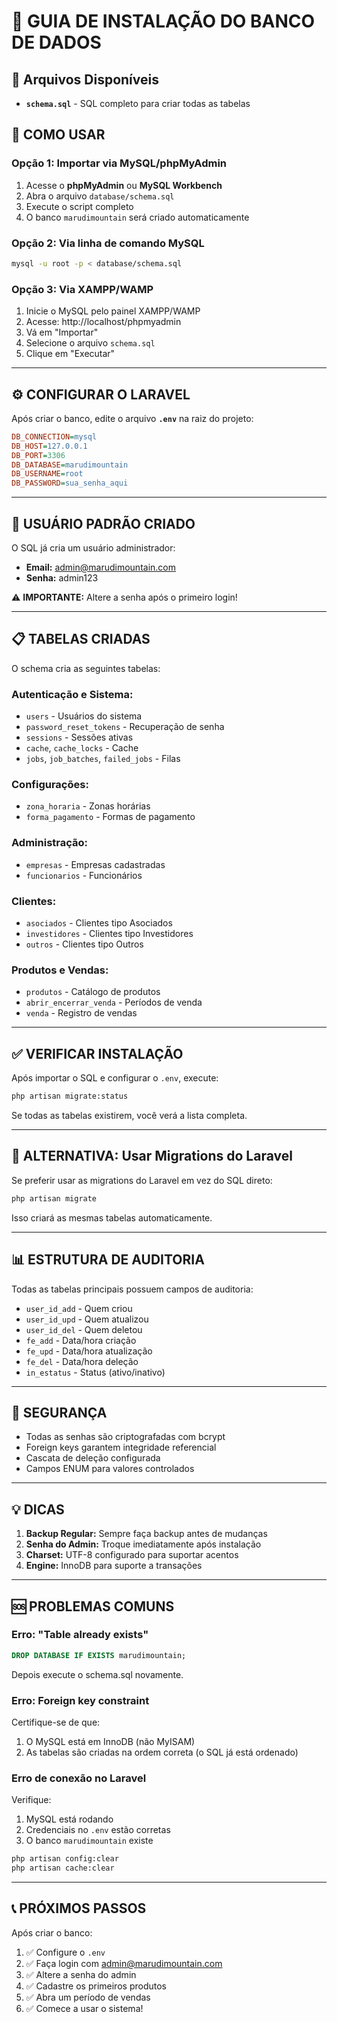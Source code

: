 # 📁 GUIA DE INSTALAÇÃO DO BANCO DE DADOS

## 🎯 Arquivos Disponíveis

- **`schema.sql`** - SQL completo para criar todas as tabelas

## 🚀 COMO USAR

### **Opção 1: Importar via MySQL/phpMyAdmin**

1. Acesse o **phpMyAdmin** ou **MySQL Workbench**
2. Abra o arquivo `database/schema.sql`
3. Execute o script completo
4. O banco `marudimountain` será criado automaticamente

### **Opção 2: Via linha de comando MySQL**

```bash
mysql -u root -p < database/schema.sql
```

### **Opção 3: Via XAMPP/WAMP**

1. Inicie o MySQL pelo painel XAMPP/WAMP
2. Acesse: http://localhost/phpmyadmin
3. Vá em "Importar"
4. Selecione o arquivo `schema.sql`
5. Clique em "Executar"

---

## ⚙️ CONFIGURAR O LARAVEL

Após criar o banco, edite o arquivo **`.env`** na raiz do projeto:

```ini
DB_CONNECTION=mysql
DB_HOST=127.0.0.1
DB_PORT=3306
DB_DATABASE=marudimountain
DB_USERNAME=root
DB_PASSWORD=sua_senha_aqui
```

---

## 👤 USUÁRIO PADRÃO CRIADO

O SQL já cria um usuário administrador:

- **Email:** admin@marudimountain.com
- **Senha:** admin123

⚠️ **IMPORTANTE:** Altere a senha após o primeiro login!

---

## 📋 TABELAS CRIADAS

O schema cria as seguintes tabelas:

### **Autenticação e Sistema:**
- `users` - Usuários do sistema
- `password_reset_tokens` - Recuperação de senha
- `sessions` - Sessões ativas
- `cache`, `cache_locks` - Cache
- `jobs`, `job_batches`, `failed_jobs` - Filas

### **Configurações:**
- `zona_horaria` - Zonas horárias
- `forma_pagamento` - Formas de pagamento

### **Administração:**
- `empresas` - Empresas cadastradas
- `funcionarios` - Funcionários

### **Clientes:**
- `asociados` - Clientes tipo Asociados
- `investidores` - Clientes tipo Investidores
- `outros` - Clientes tipo Outros

### **Produtos e Vendas:**
- `produtos` - Catálogo de produtos
- `abrir_encerrar_venda` - Períodos de venda
- `venda` - Registro de vendas

---

## ✅ VERIFICAR INSTALAÇÃO

Após importar o SQL e configurar o `.env`, execute:

```bash
php artisan migrate:status
```

Se todas as tabelas existirem, você verá a lista completa.

---

## 🔄 ALTERNATIVA: Usar Migrations do Laravel

Se preferir usar as migrations do Laravel em vez do SQL direto:

```bash
php artisan migrate
```

Isso criará as mesmas tabelas automaticamente.

---

## 📊 ESTRUTURA DE AUDITORIA

Todas as tabelas principais possuem campos de auditoria:

- `user_id_add` - Quem criou
- `user_id_upd` - Quem atualizou
- `user_id_del` - Quem deletou
- `fe_add` - Data/hora criação
- `fe_upd` - Data/hora atualização
- `fe_del` - Data/hora deleção
- `in_estatus` - Status (ativo/inativo)

---

## 🔐 SEGURANÇA

- Todas as senhas são criptografadas com bcrypt
- Foreign keys garantem integridade referencial
- Cascata de deleção configurada
- Campos ENUM para valores controlados

---

## 💡 DICAS

1. **Backup Regular:** Sempre faça backup antes de mudanças
2. **Senha do Admin:** Troque imediatamente após instalação
3. **Charset:** UTF-8 configurado para suportar acentos
4. **Engine:** InnoDB para suporte a transações

---

## 🆘 PROBLEMAS COMUNS

### Erro: "Table already exists"
```sql
DROP DATABASE IF EXISTS marudimountain;
```
Depois execute o schema.sql novamente.

### Erro: Foreign key constraint
Certifique-se de que:
1. O MySQL está em InnoDB (não MyISAM)
2. As tabelas são criadas na ordem correta (o SQL já está ordenado)

### Erro de conexão no Laravel
Verifique:
1. MySQL está rodando
2. Credenciais no `.env` estão corretas
3. O banco `marudimountain` existe

```bash
php artisan config:clear
php artisan cache:clear
```

---

## 📞 PRÓXIMOS PASSOS

Após criar o banco:

1. ✅ Configure o `.env`
2. ✅ Faça login com admin@marudimountain.com
3. ✅ Altere a senha do admin
4. ✅ Cadastre os primeiros produtos
5. ✅ Abra um período de vendas
6. ✅ Comece a usar o sistema!

